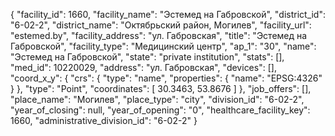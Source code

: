 {
    "facility_id": 1660,
    "facility_name": "Эстемед на Габровской",
    "district_id": "6-02-2",
    "district_name": "Октябрьский район, Могилев",
    "facility_url": "estemed.by",
    "facility_address": "ул. Габровская",
    "title": "Эстемед на Габровской",
    "facility_type": "Медицинский центр",
    "ap_1": "30",
    "name": "Эстемед на Габровской",
    "state": "private institution",
    "stats": [],
    "med_id": 10220029,
    "address": "ул. Габровская",
    "devices": [],
    "coord_x_y": {
        "crs": {
            "type": "name",
            "properties": {
                "name": "EPSG:4326"
            }
        },
        "type": "Point",
        "coordinates": [
            30.3463,
            53.8676
        ]
    },
    "job_offers": [],
    "place_name": "Могилев",
    "place_type": "city",
    "division_id": "6-02-2",
    "year_of_closing": null,
    "year_of_opening": "0",
    "healthcare_facility_key": 1660,
    "administrative_division_id": "6-02-2"
}